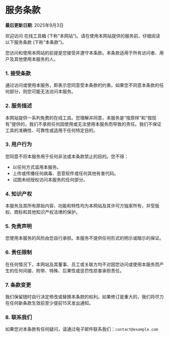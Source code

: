 
# 服务条款

**最后更新日期**: 2025年9月3日

欢迎访问 在线工具箱 (下称“本网站”)。请在使用本网站提供的服务前，仔细阅读以下服务条款 (下称“本条款”)。

您访问和使用本网站的前提是您接受并遵守本条款。本条款适用于所有访问者、用户及其他使用本服务的人。

### 1. 接受条款
通过访问或使用本服务，即表示您同意受本条款的约束。如果您不同意本条款的任何部分，则您可能无法访问本服务。

### 2. 服务描述
本网站提供一系列免费的在线工具。您理解并同意，本服务是“按原样”和“按现有”提供的，我们不承担任何因使用或无法使用本服务而导致的责任。我们不保证工具的准确性、可靠性或适用于任何特定目的。

### 3. 用户行为
您同意不将本服务用于任何非法或本条款禁止的目的。您不得：
- 以任何方式滥用本服务。
- 上传或传播任何病毒、恶意软件或任何其他有害代码。
- 试图未经授权访问本服务的任何部分。

### 4. 知识产权
本服务及其所有原始内容、功能和特性均为本网站及其许可方独家所有，并受版权、商标和其他知识产权法律的保护。

### 5. 免责声明
您使用本服务的风险由您自行承担。本服务不提供任何形式的明示或暗示的保证。

### 6. 责任限制
在任何情况下，本网站及其董事、员工或关联方均不对因您访问或使用本服务而产生的任何间接、附带、特殊、后果性或惩罚性损害承担责任。

### 7. 条款变更
我们保留随时自行决定修改或替换本条款的权利。如果修订是重大的，我们将尽力在任何新条款生效前至少提前15天发出通知。

### 8. 联系我们
如果您对本条款有任何疑问，请通过电子邮件联系我们：`contact@example.com`
